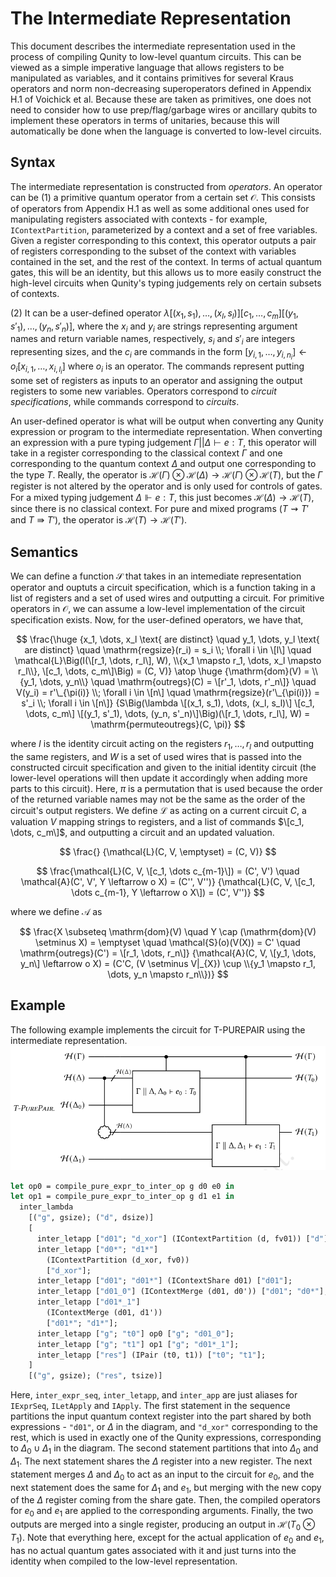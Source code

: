 # The Intermediate Representation

This document describes the intermediate representation used in the process of compiling Qunity to low-level quantum circuits. This can be viewed as a simple imperative language that allows registers to be manipulated as variables, and it contains primitives for several Kraus operators and norm non-decreasing superoperators defined in Appendix H.1 of Voichick et al. Because these are taken as primitives, one does not need to consider how to use prep/flag/garbage wires or ancillary qubits to implement these operators in terms of unitaries, because this will automatically be done when the language is converted to low-level circuits.

## Syntax

The intermediate representation is constructed from _operators_. An operator can be (1) a primitive quantum operator from a certain set $\mathcal{O}$. This consists of operators from Appendix H.1 as well as some additional ones used for manipulating registers associated with contexts - for example, `IContextPartition`, parameterized by a context and a set of free variables. Given a register corresponding to this context, this operator outputs a pair of registers corresponding to the subset of the context with variables contained in the set, and the rest of the context. In terms of actual quantum gates, this will be an identity, but this allows us to more easily construct the high-level circuits when Qunity's typing judgements rely on certain subsets of contexts.

(2) It can be a user-defined operator $`\lambda [(x_1, s_1), \dots, (x_l, s_l)] [c_1, \dots, c_m] [(y_1, s'_1), \dots, (y_n, s'_n)]`$, where the $x_i$ and $y_i$ are strings representing argument names and return variable names, respectively, $s_i$ and $s'_i$ are integers representing sizes, and the $c_i$ are commands in the form $`[y_{i,1}, \dots, y_{i,n_i}] \leftarrow o_i [x_{i,1}, \dots, x_{i,l_i}]`$ where $o_i$ is an operator. The commands represent putting some set of registers as inputs to an operator and assigning the output registers to some new variables. Operators correspond to _circuit specifications_, while commands correspond to _circuits_.

An user-defined operator is what will be output when converting any Qunity expression or program to the intermediate representation. When converting an expression with a pure typing judgement $\Gamma || \Delta \vdash e : T$, this operator will take in a register corresponding to the classical context $\Gamma$ and one corresponding to the quantum context $\Delta$ and output one corresponding to the type $T$. Really, the operator is $\mathcal{H}(\Gamma) \otimes \mathcal{H}(\Delta) \rightarrow \mathcal{H}(\Gamma) \otimes \mathcal{H}(T)$, but the $\Gamma$ register is not altered by the operator and is only used for controls of gates. For a mixed typing judgement $\Delta \Vdash e : T$, this just becomes $\mathcal{H}(\Delta) \rightarrow \mathcal{H}(T)$, since there is no classical context. For pure and mixed programs ($T \rightsquigarrow T'$ and $T \Rrightarrow T'$), the operator is $\mathcal{H}(T) \rightarrow \mathcal{H}(T')$.

## Semantics

We can define a function $\mathcal{S}$ that takes in an intemediate representation operator and ouptuts a circuit specification, which is a function taking in a list of registers and a set of used wires and outputting a circuit. For primitive operators in $\mathcal{O}$, we can assume a low-level implementation of the circuit specification exists. Now, for the user-defined operators, we have that,

$$
\frac{\huge {x_1, \dots, x_l \text{ are distinct} \quad y_1, \dots, y_l \text{ are distinct} \quad \mathrm{regsize}(r_i) = s_i \\; \forall i \in \[l\] \quad \mathcal{L}\Big(I(\[r_1, \dots, r_l\], W), \\{x_1 \mapsto r_1, \dots, x_l \mapsto r_l\\}, \[c_1, \dots, c_m\]\Big) = (C, V)} \atop \huge {\mathrm{dom}(V) = \\{y_1, \dots, y_n\\} \quad \mathrm{outregs}(C) = \[r'_1, \dots, r'_n\]} \quad V(y_i) = r'\_{\pi(i)} \\; \forall i \in \[n\] \quad \mathrm{regsize}(r'\_{\pi(i)}) = s'_i \\; \forall i \in \[n\]}
{S\Big(\lambda \[(x_1, s_1), \dots, (x_l, s_l)\] \[c_1, \dots, c_m\] \[(y_1, s'_1), \dots, (y_n, s'_n)\]\Big)(\[r_1, \dots, r_l\], W) = \mathrm{permuteoutregs}(C, \pi)}
$$

where $I$ is the identity circuit acting on the registers $r_1, \dots, r_l$ and outputting the same registers, and $W$ is a set of used wires that is passed into the constructed circuit specification and given to the initial identity circuit (the lower-level operations will then update it accordingly when adding more parts to this circuit). Here, $\pi$ is a permutation that is used because the order of the returned variable names may not be the same as the order of the circuit's output registers. We define $\mathcal{L}$ as acting on a current circuit $C$, a valuation $V$ mapping strings to registers, and a list of commands $\[c_1, \dots, c_m\]$, and outputting a circuit and an updated valuation.

$$
\frac{}
{\mathcal{L}(C, V, \emptyset) = (C, V)}
$$

$$
\frac{\mathcal{L}(C, V, \[c_1, \dots c_{m-1}\]) = (C', V') \quad \mathcal{A}(C', V', Y \leftarrow o X) = (C'', V'')}
{\mathcal{L}(C, V, \[c_1, \dots c_{m-1}, Y \leftarrow o X\]) = (C', V'')}
$$

where we define $\mathcal{A}$ as

$$
\frac{X \subseteq \mathrm{dom}(V) \quad Y \cap (\mathrm{dom}(V) \setminus X) = \emptyset \quad \mathcal{S}(o)(V(X)) = C' \quad \mathrm{outregs}(C') = \[r_1, \dots, r_n\]}
{\mathcal{A}(C, V, \[y_1, \dots, y_n\] \leftarrow o X) = (C'C, (V \setminus V|_{X}) \cup \\{y_1 \mapsto r_1, \dots, y_n \mapsto r_n\\})}
$$

## Example

The following example implements the circuit for T-PUREPAIR using the intermediate representation.
![T-PUREPAIR circuit](T-PUREPAIR.png)

```ocaml
let op0 = compile_pure_expr_to_inter_op g d0 e0 in
let op1 = compile_pure_expr_to_inter_op g d1 e1 in
  inter_lambda
    [("g", gsize); ("d", dsize)]
    [
      inter_letapp ["d01"; "d_xor"] (IContextPartition (d, fv01)) ["d"];
      inter_letapp ["d0*"; "d1*"]
        (IContextPartition (d_xor, fv0))
        ["d_xor"];
      inter_letapp ["d01"; "d01*"] (IContextShare d01) ["d01"];
      inter_letapp ["d01_0"] (IContextMerge (d01, d0')) ["d01"; "d0*"];
      inter_letapp ["d01*_1"]
        (IContextMerge (d01, d1'))
        ["d01*"; "d1*"];
      inter_letapp ["g"; "t0"] op0 ["g"; "d01_0"];
      inter_letapp ["g"; "t1"] op1 ["g"; "d01*_1"];
      inter_letapp ["res"] (IPair (t0, t1)) ["t0"; "t1"];
    ]
    [("g", gsize); ("res", tsize)]
```

Here, `inter_expr_seq`, `inter_letapp`, and `inter_app` are just aliases for `IExprSeq`, `ILetApply` and `IApply`. The first statement in the sequence partitions the input quantum context register into the part shared by both expressions - `"d01"`, or $\Delta$ in the diagram, and `"d_xor"` corresponding to the rest, which is used in exactly one of the Qunity expressions, corresponding to $\Delta_0 \cup \Delta_1$ in the diagram. The second statement partitions that into $\Delta_0$ and $\Delta_1$. The next statement shares the $\Delta$ register into a new register. The next statement merges $\Delta$ and $\Delta_0$ to act as an input to the circuit for $e_0$, and the next statement does the same for $\Delta_1$ and $e_1$, but merging with the new copy of the $\Delta$ register coming from the share gate. Then, the compiled operators for $e_0$ and $e_1$ are applied to the corresponding arguments. Finally, the two outputs are merged into a single register, producing an output in $\mathcal{H}(T_0 \otimes T_1)$. Note that everything here, except for the actual application of $e_0$ and $e_1$, has no actual quantum gates associated with it and just turns into the identity when compiled to the low-level representation.

